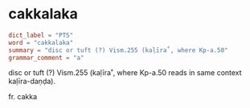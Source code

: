# cakkalaka

``` toml
dict_label = "PTS"
word = "cakkalaka"
summary = "disc or tuft (?) Vism.255 (kaḷīra˚, where Kp-a.50"
grammar_comment = "a"
```

disc or tuft (?) Vism.255 (kaḷīra˚, where Kp\-a.50 reads in same context kaḷīra\-daṇḍa).

fr. cakka

